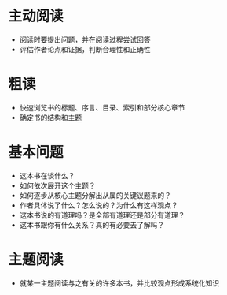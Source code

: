 # 主动阅读
- 阅读时要提出问题，并在阅读过程尝试回答
- 评估作者论点和证据，判断合理性和正确性

# 粗读
- 快速浏览书的标题、序言、目录、索引和部分核心章节
- 确定书的结构和主题

# 基本问题
- 这本书在谈什么？
- 如何依次展开这个主题？
- 如何逐步从核心主题分解出从属的关键议题来的？
- 作者具体说了什么？怎么说的？为什么有这样观点？
- 这本书说的有道理吗？是全部有道理还是部分有道理？
- 这本书跟你有什么关系？真的有必要去了解吗？

# 主题阅读
- 就某一主题阅读与之有关的许多本书，并比较观点形成系统化知识